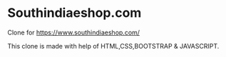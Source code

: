 # Southindiaeshop.com

Clone for https://www.southindiaeshop.com/

This clone is made with help of HTML,CSS,BOOTSTRAP & JAVASCRIPT.
